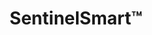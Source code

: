 ---
title: SentinelSmart&trade;
subheading: Maintenance and Cost-Savings Program
background_image: /img/sentinel-smart-background.jpg
intro_pre:
  heading:
  text: >-
    At Sentinel Industrial Roofing, we offer Full RMS Members credit of all maintenance and repair costs when it’s time for a full roof replacement or spray coating. This means your investment in regular upkeep not only protects your building—but also helps offset future roofing costs.


    While excessive patching of large roof sections won’t qualify for full reimbursement, reasonable, documented maintenance will be credited back—rewarding proactive care and smart asset management. This credit will be assessed and aggreed on before membership signatures on a case-by-case basis, as all roofs are unique.
intro:
  heading: Make Your Money Work for You
  text: >-
    On a tight budget? A single emergency service call costs hundreds, even thousands alone–plus labor and materials. And the money you spend is gone. For less than a single emergency call, get 100% of membership, repairs, and labor credited toward a future spray or replacement up to $50,000*.
  ctas:
    - text: Plans Starting at $599/year »
      url: /contact/
  icon: money-bill
  icon_color: s-green
roof_maintenance:
  heading: Roof Maintenance
  text: >-
    Studies consistently show that **proactive commercial roof maintenance** leads to significant cost savings compared to a reactive “fix-it-when-it-breaks” approach. Key findings include:
  items:
    - heading: Extended Roof Life
      text: >-
        Regular maintenance can extend a roof’s lifespan by **30–50%**, delaying costly full replacements by years or even decades.
    - heading: Lower Repair Costs
      text: >-
        Small issues caught early (like cracked seams or clogged drains) cost far less to fix than major leaks, structural damage, or mold remediation.
    - heading: Energy Efficiency
      text: >-
        Maintained roofs (especially cool roofs or those with reflective coatings) improve insulation and reduce HVAC costs by **5–15%**
    - heading: Extended Roof Life
      text: >-
        Regular maintenance can extend a roof’s lifespan by **30–50%**, delaying costly full replacements by years or even decades.
    - heading: Extended Roof Life
      text: >-
        Regular maintenance can extend a roof’s lifespan by **30–50%**, delaying costly full replacements by years or even decades.
    - heading: Extended Roof Life
      text: >-
        Regular maintenance can extend a roof’s lifespan by **30–50%**, delaying costly full replacements by years or even decades.
  conclusion: >-
    Proactive commercial roof maintenance is a proven, cost-effective strategy that prevents expensive damage, protects assets, and preserves roof warranties. It's an investment—not an expense.
calculator:
  heading: How Much You Could Save?
dual_panels:
  - heading: Why pay twice for your roof?
    image: /img/sentinel-scan-background.jpg
    image_alt: Sealed roof
    color: s-green
    items:
      - Save up to $50,000 toward future replacement or spray coating*
      - Stop expensive leaks before the damage is catastrophic
      - Maximize roof life with done-for-you maintenance
  - heading: You’re Completely Covered&trade;
    image: /img/rooftop-birdseye.jpg
    image_alt: Birds-eye view of roof
    color: s-green
    items:
      - Make every dollar count toward future roof replacement
      - Same-day basic repairs for a fraction of the cost
      - Execute comprehensive Roof Management System (RMS)
triptych:
  - heading: Annual
    subheading: Basic coverage for newer roofs
    color:
    items:
      - text: 1x visit per year
        subtext:
      - text: $0 repairs same-day
        subtext: (up to $1,000)*
      - text: $999 emergency service
        subtext: $1,499 value)*
      - text: 100% toward replacement
        subtext: (up to $50,000)*
  - heading: Semi-annual
    subheading: Better coverage for aging roofs
    color: bg-s-green text-white
    items:
      - text: 2x visit per year
        subtext:
      - text: $0 repairs same-day
        subtext: (up to $1,000)*
      - text: $5999 emergency service
        subtext: ($1,499 value)*
      - text: 100% toward replacement
        subtext: (up to $50,000)*
  - heading: Quarterly
    subheading: Best coverage for end of roof life
    color:
    items:
      - text: 4x visit per year
        subtext:
      - text: $0 repairs same-day
        subtext: (up to $1,000)*
      - text: $0 emergency service
        subtext: ($1,499 value)*
      - text: 100% toward replacement
        subtext: (up to $50,000)*
fine_print: true
cta:
  heading: Save Up to $50,000 on Your Next Roof*
  text: >-
    With over 25 years of guaranteed contracting experience under our belt, we understand not just what’s overhead but also what’s underneath. Old or leaky roof? Get started with a SentinelScan assessment today.
  ctas:
    - text: Schedule Assessment
      url: /contact/
---